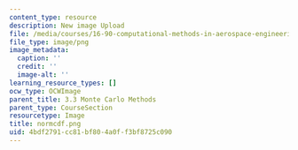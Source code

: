 ```yaml
---
content_type: resource
description: New image Upload
file: /media/courses/16-90-computational-methods-in-aerospace-engineering-spring-2014/4bdf2791cc81bf804a0ff3bf8725c090_normcdf.png
file_type: image/png
image_metadata:
  caption: ''
  credit: ''
  image-alt: ''
learning_resource_types: []
ocw_type: OCWImage
parent_title: 3.3 Monte Carlo Methods
parent_type: CourseSection
resourcetype: Image
title: normcdf.png
uid: 4bdf2791-cc81-bf80-4a0f-f3bf8725c090
---
```

